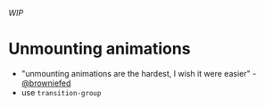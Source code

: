 _WIP_

# Unmounting animations
- "unmounting animations are the hardest, I wish it were easier" - [@browniefed](https://twitter.com/browniefed/status/839514443285311488)
- use `transition-group`
